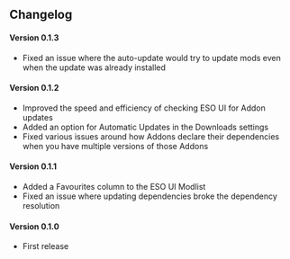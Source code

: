 ## Changelog

#### Version 0.1.3
 * Fixed an issue where the auto-update would try to update mods even when the update was already installed

#### Version 0.1.2
 * Improved the speed and efficiency of checking ESO UI for Addon updates
 * Added an option for Automatic Updates in the Downloads settings
 * Fixed various issues around how Addons declare their dependencies when you have multiple versions of those Addons

#### Version 0.1.1
 * Added a Favourites column to the ESO UI Modlist
 * Fixed an issue where updating dependencies broke the dependency resolution

#### Version 0.1.0
 * First release
